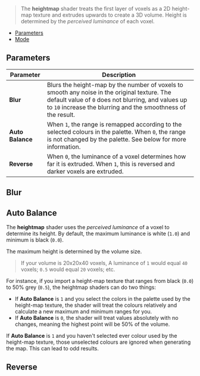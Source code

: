 > The **heightmap** shader treats the first layer of voxels as a 2D height-map texture and extrudes upwards to create a 3D volume. Height is determined by the _perceived luminance_ of each voxel.

<!-- TOC -->
- [Parameters](#parameters)
- [Mode](#mode)

## Parameters

Parameter | Description
--------- | -----------
**Blur**       | Blurs the height-map by the number of voxels to smooth any noise in the original texture. The default value of `0` does not blurring, and values up to `10` increase the blurring and the smoothness of the result.
**Auto Balance**  | When `1`, the range is remapped according to the selected colours in the palette. When `0`, the range is not changed by the palette. See below for more information.
**Reverse**      | When `0`, the luminance of a voxel determines how far it is extruded. When `1`, this is reversed and darker voxels are extruded.

## Blur

## Auto Balance

The **heightmap** shader uses the _perceived luminance_ of a voxel to determine its height. By default, the maximum luminance is white (`1.0`) and minimum is black (`0.0`).

 The maximum height is determined by the volume size. 

> If your volume is 20x20x40 voxels, A luminance of `1` would equal `40` voxels; `0.5` would equal `20` voxels; etc.

For instance, if you import a height-map texture that ranges from black (`0.0`) to 50% grey (`0.5`), the heightmap shaders can do two things:

- If **Auto Balance** is `1` and you select the colors in the palette used by the height-map texture, the shader will treat the colours relatively and calculate a new maximum and minimum ranges for you.
- If **Auto Balance** is `0`, the shader will treat values absolutely with no changes, meaning the highest point will be 50% of the volume.

If **Auto Balance** is `1` and you haven't selected ever colour used by the height-map texture, those unselected colours are ignored when generating the map. This can lead to odd results.

## Reverse
